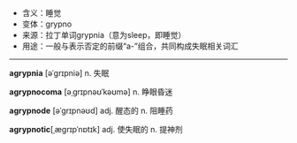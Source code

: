 - <span class="definition">含义：睡觉</span>
- <span class="definition">变体：grypno</span>
- <span class="definition">来源：拉丁单词grypnia（意为sleep，即睡觉）</span>
- <span class="definition">用途：一般与表示否定的前缀“a-”组合，共同构成失眠相关词汇</span>


---


<span class="vocabulary">**agrypnia**</span> [əˈɡrɪpniə] n. 失眠

<span class="vocabulary">**agrypnocoma**</span> [əˌgrɪpnəʊˈkəʊmə] n. 睁眼昏迷

<span class="vocabulary">**agrypnode**</span> [əˈgrɪpnəʊd] adj. 醒态的 n. 阻睡药

<span class="vocabulary">**agrypnotic**</span>[ˌæɡrɪpˈnɒtɪk] adj. 使失眠的 n. 提神剂
